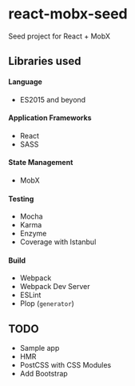 # react-mobx-seed
Seed project for React + MobX

## Libraries used

#### Language
- ES2015 and beyond

#### Application Frameworks
- React
- SASS

#### State Management

- MobX

#### Testing

- Mocha
- Karma
- Enzyme
- Coverage with Istanbul

#### Build

- Webpack
- Webpack Dev Server
- ESLint
- Plop (`generator`)

## TODO

- Sample app
- HMR
- PostCSS with CSS Modules
- Add Bootstrap
